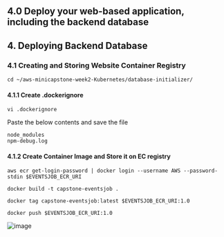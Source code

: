 ## 4.0 Deploy your web-based application, including the backend database

## 4. Deploying Backend Database

### 4.1 Creating and Storing Website Container Registry
```
cd ~/aws-minicapstone-week2-Kubernetes/database-initializer/
```

#### 4.1.1 Create .dockerignore
```
vi .dockerignore
```
Paste the below contents and save the file 
```
node_modules
npm-debug.log
```
#### 4.1.2 Create Container Image and Store it on EC registry
```
aws ecr get-login-password | docker login --username AWS --password-stdin $EVENTSJOB_ECR_URI
```

```
docker build -t capstone-eventsjob .
```

```
docker tag capstone-eventsjob:latest $EVENTSJOB_ECR_URI:1.0
```
```
docker push $EVENTSJOB_ECR_URI:1.0
```

![image](https://github.com/user-attachments/assets/18d2f939-59be-441b-87bf-d15a9a65e728)

